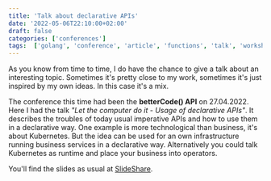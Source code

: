 ```yaml
---
title: 'Talk about declarative APIs'
date: '2022-05-06T22:10:00+02:00'
draft: false
categories: ['conferences']
tags:  ['golang', 'conference', 'article', 'functions', 'talk', 'workshop', 'kubernetes']
---
```


As you know from time to time, I do have the chance to give a talk about an interesting topic. Sometimes it's pretty close to my work, sometimes it's just inspired by my own ideas. In this case it's a mix.

The conference this time had been the **betterCode() API** on 27.04.2022. Here I had the talk *"Let the computer do it - Usage of declarative APIs"*. It describes the troubles of today usual imperative APIs and how to use them in a declarative way. One example is more technological than business, it's about Kubernetes. But the idea can be used for an own infrastructure running business services in a declarative way. Alternatively you could talk Kubernetes as runtime and place your business into operators.

You'll find the slides as usual at [SlideShare](https://www.slideshare.net/TheMue/let-the-computer-do-it).
